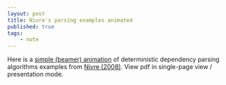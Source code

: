 ```yaml
---
layout: post
title: Nivre's parsing examples animated
published: true 
tags:
    - note
---
```


Here is a [simple (beamer) animation](/assets/2021-04-16-deterministic-dependency-parsing.pdf) of deterministic dependency parsing algorithms examples from [Nivre (2008)](https://doi.org/10.1162/coli.07-056-R1-07-027).  View pdf in single-page view / presentation mode.
